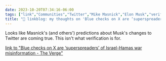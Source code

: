 ```yaml
---
date: 2023-10-20T07:34:16-06:00
tags: ["link","Communities","Twitter","Mike Masnick","Elon Musk","verification","pay-to-play"]
title: "🔗 linkblog: my thoughts on 'Blue checks on X are ‘superspreaders’ of Israel-Hamas war misinformation - The Verge'"
---
```

Looks like Masnick's (and others') predictions about Musk's changes to Twitter are coming true. This isn't what verification is for.

[link to "Blue checks on X are ‘superspreaders’ of Israel-Hamas war misinformation - The Verge"](https://www.theverge.com/2023/10/20/23925086/x-verified-blue-checkmarks-superspreader-misinformation-israel-hamas-war)